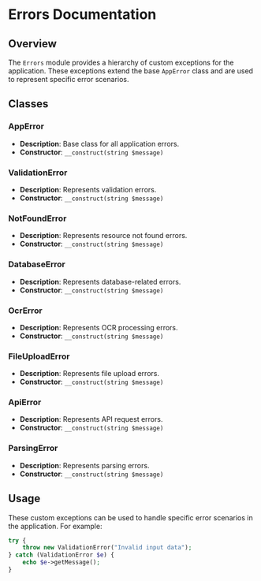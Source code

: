 # Errors Documentation

## Overview
The `Errors` module provides a hierarchy of custom exceptions for the application. These exceptions extend the base `AppError` class and are used to represent specific error scenarios.

## Classes

### AppError
- **Description**: Base class for all application errors.
- **Constructor**: `__construct(string $message)`

### ValidationError
- **Description**: Represents validation errors.
- **Constructor**: `__construct(string $message)`

### NotFoundError
- **Description**: Represents resource not found errors.
- **Constructor**: `__construct(string $message)`

### DatabaseError
- **Description**: Represents database-related errors.
- **Constructor**: `__construct(string $message)`

### OcrError
- **Description**: Represents OCR processing errors.
- **Constructor**: `__construct(string $message)`

### FileUploadError
- **Description**: Represents file upload errors.
- **Constructor**: `__construct(string $message)`

### ApiError
- **Description**: Represents API request errors.
- **Constructor**: `__construct(string $message)`

### ParsingError
- **Description**: Represents parsing errors.
- **Constructor**: `__construct(string $message)`

## Usage
These custom exceptions can be used to handle specific error scenarios in the application. For example:

```php
try {
    throw new ValidationError("Invalid input data");
} catch (ValidationError $e) {
    echo $e->getMessage();
}
```
